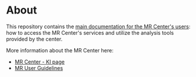 # About

&#x20;This repository contains the [main documentation for the MR Center's users](https://github.com/k-CIR/MR-Center/wiki): how to access the MR Center's services and utilize the analysis tools provided by the center.&#x20;

More information about the MR Center here:

* [MR Center - KI page](https://ki.se/en/research/research-infrastructure-and-environments/core-facilities-for-research/the-mr-center)
* [MR User Guidelines](https://ki.se/en/research/research-infrastructure-and-environments/core-facilities-for-research/the-mr-center/the-mr-center-user-guidelines)
